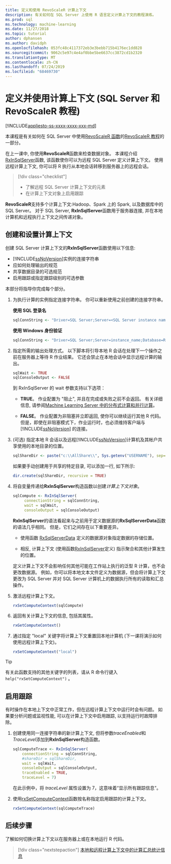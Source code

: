 ```yaml
---
title: 定义和使用 RevoScaleR 计算上下文
description: 有关如何在 SQL Server 上使用 R 语言定义计算上下文的教程演练。
ms.prod: sql
ms.technology: machine-learning
ms.date: 11/27/2018
ms.topic: tutorial
author: dphansen
ms.author: davidph
ms.openlocfilehash: 053fc48c4117372eb3e3bebb715b4176ec1dd828
ms.sourcegitcommit: 9062c5e97c4e4af0bbe5be6637cc3872cd1b2320
ms.translationtype: MT
ms.contentlocale: zh-CN
ms.lasthandoff: 07/24/2019
ms.locfileid: "68469730"
---
```

# <a name="define-and-use-compute-contexts-sql-server-and-revoscaler-tutorial"></a>定义并使用计算上下文 (SQL Server 和 RevoScaleR 教程)
[!INCLUDE[appliesto-ss-xxxx-xxxx-xxx-md](../../includes/appliesto-ss-xxxx-xxxx-xxx-md.md)]

本课程是有关如何在 SQL Server 中使用[RevoScaleR 函数](https://docs.microsoft.com/machine-learning-server/r-reference/revoscaler/revoscaler)的[RevoScaleR 教程](deepdive-data-science-deep-dive-using-the-revoscaler-packages.md)的一部分。

在上一课中, 你使用**RevoScaleR**函数来检查数据对象。 本课程介绍[RxInSqlServer](https://docs.microsoft.com/machine-learning-server/r-reference/revoscaler/rxinsqlserver)函数, 该函数使你可以为远程 SQL Server 定义计算上下文。 使用远程计算上下文, 你可以将 R 执行从本地会话转移到服务器上的远程会话。 

> [!div class="checklist"]
> * 了解远程 SQL Server 计算上下文的元素
> * 在计算上下文对象上启用跟踪

**RevoScaleR**支持多个计算上下文:Hadoop、Spark 上的 Spark, 以及数据库中的 SQL Server。 对于 SQL Server, **RxInSqlServer**函数用于服务器连接, 并在本地计算机和远程执行上下文之间传递对象。

## <a name="create-and-set-a-compute-context"></a>创建和设置计算上下文

创建 SQL Server 计算上下文的**RxInSqlServer**函数使用以下信息:

+ [!INCLUDE[ssNoVersion](../../includes/ssnoversion-md.md)]实例的连接字符串
+ 应如何处理输出的规范
+ 共享数据目录的可选规范
+ 启用跟踪或指定跟踪级别的可选参数

本部分将指导你完成每个部分。

1. 为执行计算的实例指定连接字符串。 你可以重新使用之前创建的连接字符串。

    **使用 SQL 登录名**

    ```R
    sqlConnString <- "Driver=SQL Server;Server=<SQL Server instance name>; Database=<database name>;Uid=<SQL user nme>;Pwd=<password>"
      ```

    **使用 Windows 身份验证**

    ```R
    sqlConnString <- "Driver=SQL Server;Server=instance_name;Database=RevoDeepDive;Trusted_Connection=True"
    ```
    
2. 指定所需的输出处理方式。 以下脚本将引导本地 R 会话在处理下一个操作之前在服务器上等待 R 作业结果。 它还会禁止在本地会话中显示远程计算的输出。
  
    ```R
    sqlWait <- TRUE
    sqlConsoleOutput <- FALSE
    ```
  
    到 RxInSqlServer 的 wait 参数支持以下选项：
  
    -   **TRUE**。 作业配置为 "阻止", 并且在完成或失败之前不会返回。  有关详细信息, 请参阅[Machine Learning Server 中的分布式计算和并行计算](https://docs.microsoft.com/machine-learning-server/r/how-to-revoscaler-distributed-computing)。
  
    -   **FALSE**。 作业配置为非阻塞并立即返回, 使你可以继续运行其他 R 代码。 但是，即使在非阻塞模式下，作业运行时，也必须维持客户端与 [!INCLUDE[ssNoVersion](../../includes/ssnoversion-md.md)] 的连接。

3. (可选) 指定本地 R 会话以及远程[!INCLUDE[ssNoVersion](../../includes/ssnoversion-md.md)]计算机及其帐户共享使用的本地目录的位置。

    ```R
    sqlShareDir <- paste("c:\\AllShare\\", Sys.getenv("USERNAME"), sep="")
    ```
    
   如果要手动创建用于共享的特定目录, 可以添加一行, 如下所示:

    ```R
    dir.create(sqlShareDir, recursive = TRUE)
    ```

4. 将自变量传递给**RxInSqlServer**构造函数以创建*计算上下文对象*。

    ```R
    sqlCompute <- RxInSqlServer(  
         connectionString = sqlConnString,
         wait = sqlWait,
         consoleOutput = sqlConsoleOutput)
    ```
    
    **RxInSqlServer**的语法看起来与之前用于定义数据源的**RxSqlServerData**函数的语法几乎相同。 但是，它们之间存在以下重要差异。
      
    - 使用函数 [RxSqlServerData](https://docs.microsoft.com/machine-learning-server/r-reference/revoscaler/rxsqlserverdata) 定义的数据源对象指定数据的存储位置。
    
    - 相反, 计算上下文 (使用函数[RxInSqlServer](https://docs.microsoft.com/machine-learning-server/r-reference/revoscaler/rxinsqlserver)定义) 指示聚合和其他计算发生的位置。
    
    定义计算上下文不会影响任何其他可能在工作站上执行的泛型 R 计算，也不会更改数据源。 例如，你可以将本地文本文件定义为数据源，但会将计算上下文更改为 SQL Server 并对 SQL Server 计算机上的数据执行所有的读取和汇总操作。

5. 激活远程计算上下文。

    ```R
    rxSetComputeContext(sqlCompute)
    ```

6. 返回有关计算上下文的信息, 包括其属性。

    ```R
    rxGetComputeContext()
    ```

7. 通过指定 "local" 关键字将计算上下文重置回本地计算机 (下一课将演示如何使用远程计算上下文)。

    ```R
    rxSetComputeContext("local")
    ```

> [!Tip]
> 有关此函数支持的其他关键字的列表，请从 R 命令行键入 `help("rxSetComputeContext")` 。

## <a name="enable-tracing"></a>启用跟踪

有时操作在本地上下文中正常工作，但在远程计算上下文中运行时会有问题。 如果要分析问题或监视性能, 可以在计算上下文中启用跟踪, 以支持运行时故障排除。

1. 创建使用同一连接字符串的新计算上下文, 但将参数*traceEnabled*和*TraceLevel*添加到**RxInSqlServer**构造函数。

    ```R
    sqlComputeTrace <- RxInSqlServer(
        connectionString = sqlConnString,
        #shareDir = sqlShareDir,
        wait = sqlWait,
        consoleOutput = sqlConsoleOutput,
        traceEnabled = TRUE,
        traceLevel = 7)
    ```
  
   在此示例中，将 *traceLevel* 属性设置为 7，这意味着“显示所有跟踪信息”。

2. 使用[rxSetComputeContext](https://docs.microsoft.com/machine-learning-server/r-reference/revoscaler/rxsetcomputecontext)函数按名称指定启用跟踪的计算上下文。

    ```R
    rxSetComputeContext(sqlComputeTrace)
    ```

## <a name="next-steps"></a>后续步骤

了解如何切换计算上下文以在服务器上或在本地运行 R 代码。

> [!div class="nextstepaction"]
> [本地和远程计算上下文中的计算汇总统计信息](../../advanced-analytics/tutorials/deepdive-create-and-run-r-scripts.md)